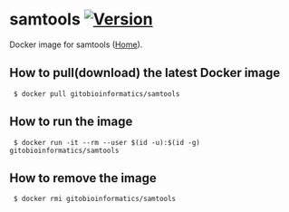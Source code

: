 # samtools [![Version](https://img.shields.io/badge/Version-1.9-blue.svg)]()

Docker image for samtools ([Home][homepage]).

## How to pull(download) the latest Docker image
```
 $ docker pull gitobioinformatics/samtools
```

## How to run the image
```
 $ docker run -it --rm --user $(id -u):$(id -g) gitobioinformatics/samtools
```

## How to remove the image
```
 $ docker rmi gitobioinformatics/samtools
```

[hub]: https://hub.docker.com/r/gitobioinformatics/samtools
[quay]: https://quay.io/repository/gitobioinformatics/samtools
[homepage]: https://samtools.github.io

